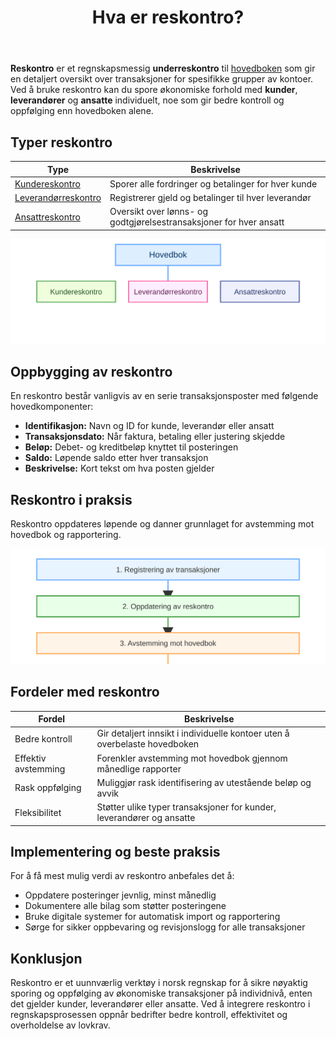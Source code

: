 ﻿---
title: "Hva er reskontro?"
seoTitle: "Reskontro | Underreskontro forklart med eksempler"
description: 'Reskontro er et regnskapsmessig underreskontro til [hovedboken](/blogs/regnskap/hva-er-hovedbok "Hva er Hovedbok i Regnskap? Komplett Guide til Regnskap...'
summary: "Reskontro er en detaljert underkonto til hovedboken som sporer transaksjoner per kunde, leverandør og ansatt for bedre kontroll og avstemming."
---

**Reskontro** er et regnskapsmessig **underreskontro** til [hovedboken](/blogs/regnskap/hva-er-hovedbok "Hva er Hovedbok i Regnskap? Komplett Guide til Regnskapsføring") som gir en detaljert oversikt over transaksjoner for spesifikke grupper av kontoer. Ved å bruke reskontro kan du spore økonomiske forhold med **kunder**, **leverandører** og **ansatte** individuelt, noe som gir bedre kontroll og oppfølging enn hovedboken alene.

## Typer reskontro

| **Type** | **Beskrivelse** |
|---|---|
| [Kundereskontro](/blogs/regnskap/hva-er-kundereskontro "Hva er Kundereskontro? Komplett Guide til Kundeledger og Fordringsstyring") | Sporer alle fordringer og betalinger for hver kunde |
| [Leverandørreskontro](/blogs/regnskap/hva-er-leverandorreskontro "Hva er Leverandørreskontro? Komplett Guide til Leverandørgjeld og Betalingsoppfølging") | Registrerer gjeld og betalinger til hver leverandør |
| [Ansattreskontro](/blogs/regnskap/hva-er-ansattreskontro "Hva er Ansattreskontro? En Guide til Ansattkontoer i Regnskap") | Oversikt over lønns- og godtgjørelsestransaksjoner for hver ansatt |

![Reskontro Oversikt](reskontro-oversikt.svg)

## Oppbygging av reskontro

En reskontro består vanligvis av en serie transaksjonsposter med følgende hovedkomponenter:

* **Identifikasjon:** Navn og ID for kunde, leverandør eller ansatt
* **Transaksjonsdato:** Når faktura, betaling eller justering skjedde
* **Beløp:** Debet- og kreditbeløp knyttet til posteringen
* **Saldo:** Løpende saldo etter hver transaksjon
* **Beskrivelse:** Kort tekst om hva posten gjelder

## Reskontro i praksis

Reskontro oppdateres løpende og danner grunnlaget for avstemming mot hovedbok og rapportering.

![Reskontro Flyt](reskontro-flyt.svg)

## Fordeler med reskontro

| **Fordel** | **Beskrivelse** |
|---|---|
| Bedre kontroll | Gir detaljert innsikt i individuelle kontoer uten å overbelaste hovedboken |
| Effektiv avstemming | Forenkler avstemming mot hovedbok gjennom månedlige rapporter |
| Rask oppfølging | Muliggjør rask identifisering av utestående beløp og avvik |
| Fleksibilitet | Støtter ulike typer transaksjoner for kunder, leverandører og ansatte |

## Implementering og beste praksis

For å få mest mulig verdi av reskontro anbefales det å:

* Oppdatere posteringer jevnlig, minst månedlig
* Dokumentere alle bilag som støtter posteringene
* Bruke digitale systemer for automatisk import og rapportering
* Sørge for sikker oppbevaring og revisjonslogg for alle transaksjoner

## Konklusjon

Reskontro er et uunnværlig verktøy i norsk regnskap for å sikre nøyaktig sporing og oppfølging av økonomiske transaksjoner på individnivå, enten det gjelder kunder, leverandører eller ansatte. Ved å integrere reskontro i regnskapsprosessen oppnår bedrifter bedre kontroll, effektivitet og overholdelse av lovkrav.










